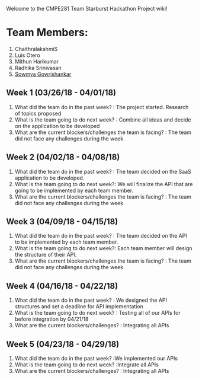 Welcome to the CMPE281 Team Starburst Hackathon Project wiki!

# Team Members:
1) ChaithralakshmiS
2) Luis Otero
3) Mithun Harikumar
4) Radhika Srinivasan
5) [Sowmya Gowrishankar](https://github.com/sowmyagowri)


## Week 1 (03/26/18 - 04/01/18)

1. What did the team do in the past week? : The project started. Research of topics proposed
2. What is the team going to do next week? : Combine all ideas and decide on the application to be developed
3. What are the current blockers/challenges the team is facing? : The team did not face any challenges during the week.

## Week 2 (04/02/18 - 04/08/18)
1. What did the team do in the past week? : The team decided on the SaaS application to be developed.
2. What is the team going to do next week?: We will finalize the API that are going to be implemented by each team member.
3. What are the current blockers/challenges the team is facing? : The team did not face any challenges during the week.

## Week 3 (04/09/18 - 04/15/18)
1. What did the team do in the past week? : The team decided on the API to be implemented by each team member.
2. What is the team going to do next week?: Each team member will design the structure of their API.
3. What are the current blockers/challenges the team is facing? : The team did not face any challenges during the week.

## Week 4 (04/16/18 - 04/22/18)
1. What did the team do in the past week? : We designed the API structures and set a deadline for API implementation
2. What is the team going to do next week? : Testing all of our APIs for before integration by 04/21/18
3. What are the current blockers/challenges? : Integrating all APIs

## Week 5 (04/23/18 - 04/29/18)
1. What did the team do in the past week? :We implemented our APIs 
2. What is the team going to do next week? :Integrate all APIs
3. What are the current blockers/challenges? : Integrating all APIs
